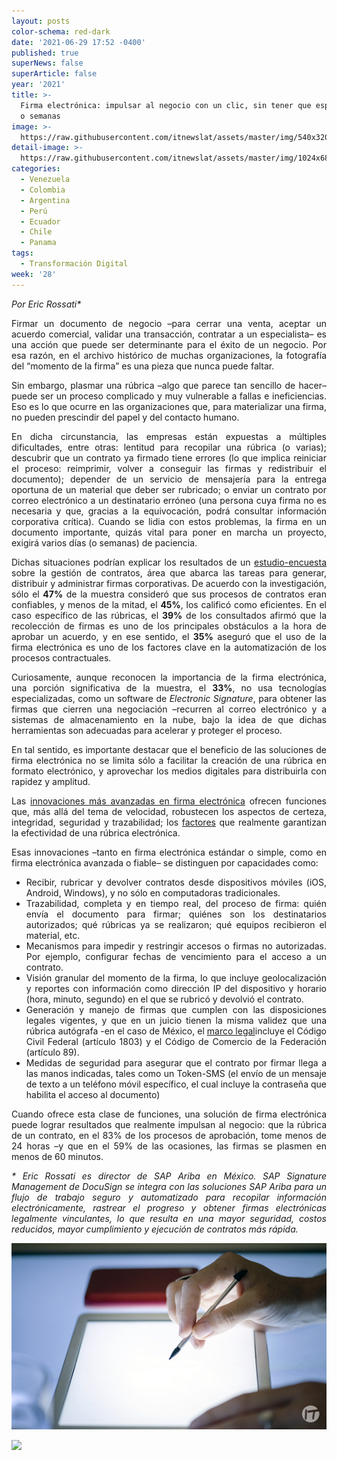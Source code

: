 ```yaml
---
layout: posts
color-schema: red-dark
date: '2021-06-29 17:52 -0400'
published: true
superNews: false
superArticle: false
year: '2021'
title: >-
  Firma electrónica: impulsar al negocio con un clic, sin tener que esperar días
  o semanas
image: >-
  https://raw.githubusercontent.com/itnewslat/assets/master/img/540x320/Firma-Electronica-p.jpg
detail-image: >-
  https://raw.githubusercontent.com/itnewslat/assets/master/img/1024x680/Firma-Electronica-g.jpg
categories:
  - Venezuela
  - Colombia
  - Argentina
  - Perú
  - Ecuador
  - Chile
  - Panama
tags:
  - Transformación Digital
week: '28'
---
```

<p style="text-align: justify;"><em>Por Eric Rossati*</em></p>
<p style="text-align: justify;">Firmar un documento de negocio –para cerrar una venta, aceptar un acuerdo comercial, validar una transacción, contratar a un especialista– es una acción que puede ser determinante para el éxito de un negocio. Por esa razón, en el archivo histórico de muchas organizaciones, la fotografía del “momento de la firma” es una pieza que nunca puede faltar.</p>
<p style="text-align: justify;">Sin embargo, plasmar una rúbrica –algo que parece tan sencillo de hacer– puede ser un proceso complicado y muy vulnerable a fallas e ineficiencias. Eso es lo que ocurre en las organizaciones que, para materializar una firma, no pueden prescindir del papel y del contacto humano.</p>
<p style="text-align: justify;">En dicha circunstancia, las empresas están expuestas a múltiples dificultades, entre otras: lentitud para recopilar una rúbrica (o varias); descubrir que un contrato ya firmado tiene errores (lo que implica reiniciar el proceso: reimprimir, volver a conseguir las firmas y redistribuir el documento); depender de un servicio de mensajería para la entrega oportuna de un material que deber ser rubricado; o enviar un contrato por correo electrónico a un destinatario erróneo (una persona cuya firma no es necesaria y que, gracias a la equivocación, podrá consultar información corporativa crítica). Cuando se lidia con estos problemas, la firma en un documento importante, quizás vital para poner en marcha un proyecto, exigirá varios días (o semanas) de paciencia.</p>
<p style="text-align: justify;">Dichas situaciones podrían explicar los resultados de un <a href="https://www.docusign.mx/white-paper/el-estado-de-la-gestion-de-contratos">estudio-encuesta</a> sobre la gestión de contratos, área que abarca las tareas para generar, distribuir y administrar firmas corporativas. De acuerdo con la investigación, sólo el <strong>47%</strong> de la muestra consideró que sus procesos de contratos eran confiables, y menos de la mitad, el <strong>45%</strong>, los calificó como eficientes. En el caso específico de las rúbricas, el <strong>39%</strong> de los consultados afirmó que la recolección de firmas es uno de los principales obstáculos a la hora de aprobar un acuerdo, y en ese sentido, el <strong>35%</strong> aseguró que el uso de la firma electrónica es uno de los factores clave en la automatización de los procesos contractuales.</p>
<p style="text-align: justify;">Curiosamente, aunque reconocen la importancia de la firma electrónica, una porción significativa de la muestra, el <strong>33%</strong>, no usa tecnologías especializadas, como un software de <em>Electronic</em> <em>Signature</em>, para obtener las firmas que cierren una negociación –recurren al correo electrónico y a sistemas de almacenamiento en la nube, bajo la idea de que dichas herramientas son adecuadas para acelerar y proteger el proceso.</p>
<p style="text-align: justify;">En tal sentido, es importante destacar que el beneficio de las soluciones de firma electrónica no se limita sólo a facilitar la creación de una rúbrica en formato electrónico, y aprovechar los medios digitales para distribuirla con rapidez y amplitud.</p>
<p style="text-align: justify;">Las <a href="https://www.docusign.mx/productos/firma-electronica">innovaciones más avanzadas en firma electrónica</a> ofrecen funciones que, más allá del tema de velocidad, robustecen los aspectos de certeza, integridad, seguridad y trazabilidad; los <a href="https://www.gartner.com/technology/media-products/reprints/docusign/1-25N4GQQ3-ESL.html?utm_campaign=LATAM_DEM_BOTH_MX_eSigGartner_2021-05_Autoresponder&amp;utm_medium=email&amp;utm_source=Eloqua">factores</a> que realmente garantizan la efectividad de una rúbrica electrónica.</p>
<p style="text-align: justify;">Esas innovaciones –tanto en firma electrónica estándar o simple, como en firma electrónica avanzada o fiable– se distinguen por capacidades como:</p>

<ul style="text-align: justify;">
	<li>Recibir, rubricar y devolver contratos desde dispositivos móviles (iOS, Android, Windows), y no sólo en computadoras tradicionales.</li>
	<li>Trazabilidad, completa y en tiempo real, del proceso de firma: quién envía el documento para firmar; quiénes son los destinatarios autorizados; qué rúbricas ya se realizaron; qué equipos recibieron el material, etc.</li>
	<li>Mecanismos para impedir y restringir accesos o firmas no autorizadas. Por ejemplo, configurar fechas de vencimiento para el acceso a un contrato.</li>
	<li>Visión granular del momento de la firma, lo que incluye geolocalización y reportes con información como dirección IP del dispositivo y horario (hora, minuto, segundo) en el que se rubricó y devolvió el contrato.</li>
	<li>Generación y manejo de firmas que cumplen con las disposiciones legales vigentes, y que en un juicio tienen la misma validez que una rúbrica autógrafa -en el caso de México, el <a href="https://www.docusign.mx/white-paper/la-guia-de-legalidad-de-la-firma-electronica-en-mexico">marco legal</a>incluye el Código Civil Federal (artículo 1803) y el Código de Comercio de la Federación (artículo 89).</li>
	<li>Medidas de seguridad para asegurar que el contrato por firmar llega a las manos indicadas, tales como un Token-SMS (el envío de un mensaje de texto a un teléfono móvil específico, el cual incluye la contraseña que habilita el acceso al documento)</li>
</ul>
<p style="text-align: justify;">Cuando ofrece esta clase de funciones, una solución de firma electrónica puede lograr resultados que realmente impulsan al negocio: que la rúbrica de un contrato, en el 83% de los procesos de aprobación, tome menos de 24 horas –y que en el 59% de las ocasiones, las firmas se plasmen en menos de 60 minutos.</p>
<p style="text-align: justify;"><em>* </em><em>Eric Rossati es director de SAP Ariba en México. SAP Signature Management de DocuSign se integra con las soluciones SAP Ariba para un flujo de trabajo seguro y automatizado para recopilar información electrónicamente, rastrear el progreso y obtener firmas electrónicas legalmente vinculantes, lo que resulta en una mayor seguridad, costos reducidos, mayor cumplimiento y ejecución de contratos más rápida.</em></p>

![](https://raw.githubusercontent.com/itnewslat/assets/master/img/540x320/Firma-Electronica-p.jpg)

<img src="https://tracker.metricool.com/c3po.jpg?hash=56f88a41e39ab42c063cc51676587a04"/>
